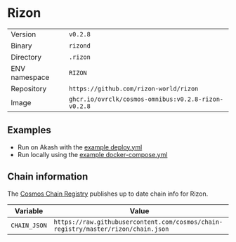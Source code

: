# Rizon

| | |
|---|---|
|Version|`v0.2.8`|
|Binary|`rizond`|
|Directory|`.rizon`|
|ENV namespace|`RIZON`|
|Repository|`https://github.com/rizon-world/rizon`|
|Image|`ghcr.io/ovrclk/cosmos-omnibus:v0.2.8-rizon-v0.2.8`|

## Examples

- Run on Akash with the [example deploy.yml](./deploy.yml)
- Run locally using the [example docker-compose.yml](./docker-compose.yml)

## Chain information

The [Cosmos Chain Registry](https://github.com/cosmos/chain-registry) publishes up to date chain info for Rizon.

|Variable|Value|
|---|---|
|`CHAIN_JSON`|`https://raw.githubusercontent.com/cosmos/chain-registry/master/rizon/chain.json`|
